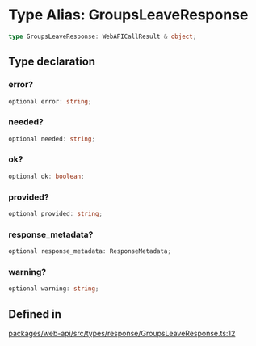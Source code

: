 # Type Alias: GroupsLeaveResponse

```ts
type GroupsLeaveResponse: WebAPICallResult & object;
```

## Type declaration

### error?

```ts
optional error: string;
```

### needed?

```ts
optional needed: string;
```

### ok?

```ts
optional ok: boolean;
```

### provided?

```ts
optional provided: string;
```

### response\_metadata?

```ts
optional response_metadata: ResponseMetadata;
```

### warning?

```ts
optional warning: string;
```

## Defined in

[packages/web-api/src/types/response/GroupsLeaveResponse.ts:12](https://github.com/slackapi/node-slack-sdk/blob/main/packages/web-api/src/types/response/GroupsLeaveResponse.ts#L12)
